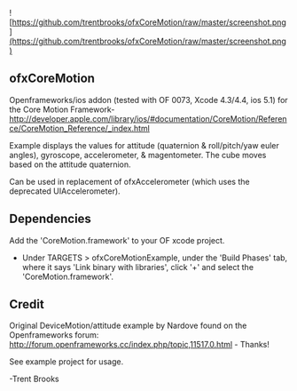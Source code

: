 ![https://github.com/trentbrooks/ofxCoreMotion/raw/master/screenshot.png](https://github.com/trentbrooks/ofxCoreMotion/raw/master/screenshot.png)
## ofxCoreMotion ##
Openframeworks/ios addon (tested with OF 0073, Xcode 4.3/4.4, ios 5.1) for the Core Motion Framework- http://developer.apple.com/library/ios/#documentation/CoreMotion/Reference/CoreMotion_Reference/_index.html

Example displays the values for attitude (quaternion & roll/pitch/yaw euler angles), gyroscope, accelerometer, & magentometer. The cube moves based on the attitude quaternion.

Can be used in replacement of ofxAccelerometer (which uses the deprecated UIAccelerometer).

## Dependencies ##
Add the 'CoreMotion.framework' to your OF xcode project.
- Under TARGETS > ofxCoreMotionExample, under the 'Build Phases' tab, where it says 'Link binary with libraries', click '+' and select the 'CoreMotion.framework'.

## Credit ##
Original DeviceMotion/attitude example by Nardove found on the Openframeworks forum: http://forum.openframeworks.cc/index.php/topic,11517.0.html - Thanks!

See example project for usage.


-Trent Brooks